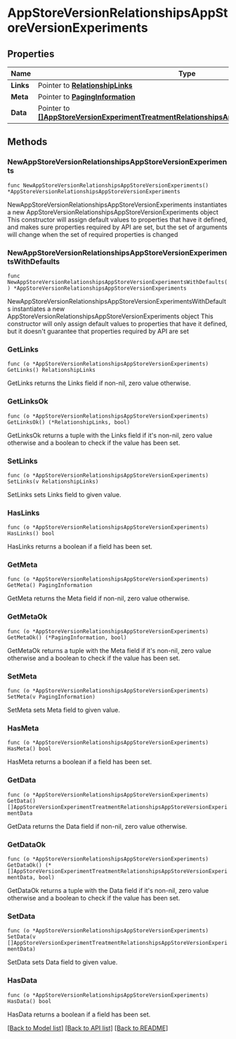 # AppStoreVersionRelationshipsAppStoreVersionExperiments

## Properties

Name | Type | Description | Notes
------------ | ------------- | ------------- | -------------
**Links** | Pointer to [**RelationshipLinks**](RelationshipLinks.md) |  | [optional] 
**Meta** | Pointer to [**PagingInformation**](PagingInformation.md) |  | [optional] 
**Data** | Pointer to [**[]AppStoreVersionExperimentTreatmentRelationshipsAppStoreVersionExperimentData**](AppStoreVersionExperimentTreatmentRelationshipsAppStoreVersionExperimentData.md) |  | [optional] 

## Methods

### NewAppStoreVersionRelationshipsAppStoreVersionExperiments

`func NewAppStoreVersionRelationshipsAppStoreVersionExperiments() *AppStoreVersionRelationshipsAppStoreVersionExperiments`

NewAppStoreVersionRelationshipsAppStoreVersionExperiments instantiates a new AppStoreVersionRelationshipsAppStoreVersionExperiments object
This constructor will assign default values to properties that have it defined,
and makes sure properties required by API are set, but the set of arguments
will change when the set of required properties is changed

### NewAppStoreVersionRelationshipsAppStoreVersionExperimentsWithDefaults

`func NewAppStoreVersionRelationshipsAppStoreVersionExperimentsWithDefaults() *AppStoreVersionRelationshipsAppStoreVersionExperiments`

NewAppStoreVersionRelationshipsAppStoreVersionExperimentsWithDefaults instantiates a new AppStoreVersionRelationshipsAppStoreVersionExperiments object
This constructor will only assign default values to properties that have it defined,
but it doesn't guarantee that properties required by API are set

### GetLinks

`func (o *AppStoreVersionRelationshipsAppStoreVersionExperiments) GetLinks() RelationshipLinks`

GetLinks returns the Links field if non-nil, zero value otherwise.

### GetLinksOk

`func (o *AppStoreVersionRelationshipsAppStoreVersionExperiments) GetLinksOk() (*RelationshipLinks, bool)`

GetLinksOk returns a tuple with the Links field if it's non-nil, zero value otherwise
and a boolean to check if the value has been set.

### SetLinks

`func (o *AppStoreVersionRelationshipsAppStoreVersionExperiments) SetLinks(v RelationshipLinks)`

SetLinks sets Links field to given value.

### HasLinks

`func (o *AppStoreVersionRelationshipsAppStoreVersionExperiments) HasLinks() bool`

HasLinks returns a boolean if a field has been set.

### GetMeta

`func (o *AppStoreVersionRelationshipsAppStoreVersionExperiments) GetMeta() PagingInformation`

GetMeta returns the Meta field if non-nil, zero value otherwise.

### GetMetaOk

`func (o *AppStoreVersionRelationshipsAppStoreVersionExperiments) GetMetaOk() (*PagingInformation, bool)`

GetMetaOk returns a tuple with the Meta field if it's non-nil, zero value otherwise
and a boolean to check if the value has been set.

### SetMeta

`func (o *AppStoreVersionRelationshipsAppStoreVersionExperiments) SetMeta(v PagingInformation)`

SetMeta sets Meta field to given value.

### HasMeta

`func (o *AppStoreVersionRelationshipsAppStoreVersionExperiments) HasMeta() bool`

HasMeta returns a boolean if a field has been set.

### GetData

`func (o *AppStoreVersionRelationshipsAppStoreVersionExperiments) GetData() []AppStoreVersionExperimentTreatmentRelationshipsAppStoreVersionExperimentData`

GetData returns the Data field if non-nil, zero value otherwise.

### GetDataOk

`func (o *AppStoreVersionRelationshipsAppStoreVersionExperiments) GetDataOk() (*[]AppStoreVersionExperimentTreatmentRelationshipsAppStoreVersionExperimentData, bool)`

GetDataOk returns a tuple with the Data field if it's non-nil, zero value otherwise
and a boolean to check if the value has been set.

### SetData

`func (o *AppStoreVersionRelationshipsAppStoreVersionExperiments) SetData(v []AppStoreVersionExperimentTreatmentRelationshipsAppStoreVersionExperimentData)`

SetData sets Data field to given value.

### HasData

`func (o *AppStoreVersionRelationshipsAppStoreVersionExperiments) HasData() bool`

HasData returns a boolean if a field has been set.


[[Back to Model list]](../README.md#documentation-for-models) [[Back to API list]](../README.md#documentation-for-api-endpoints) [[Back to README]](../README.md)


